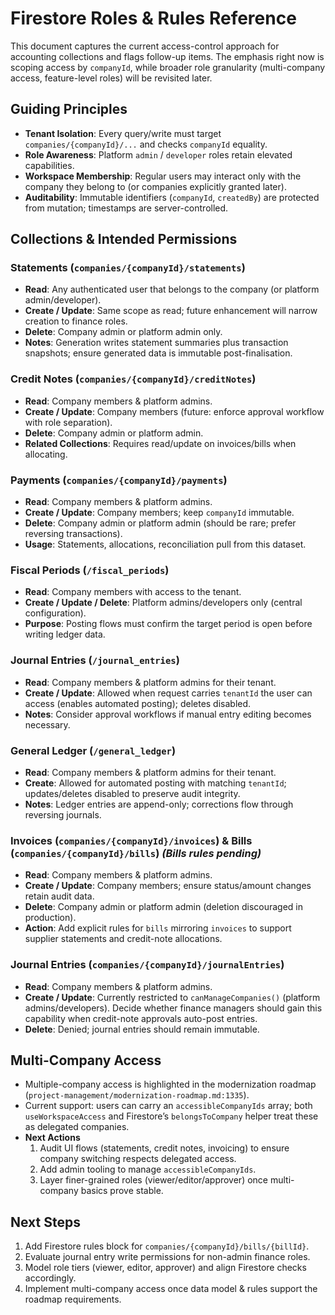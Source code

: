 # Firestore Roles & Rules Reference

This document captures the current access-control approach for accounting collections and flags follow-up items. The emphasis right now is scoping access by `companyId`, while broader role granularity (multi-company access, feature-level roles) will be revisited later.

## Guiding Principles
- **Tenant Isolation**: Every query/write must target `companies/{companyId}/...` and checks `companyId` equality.
- **Role Awareness**: Platform `admin` / `developer` roles retain elevated capabilities.
- **Workspace Membership**: Regular users may interact only with the company they belong to (or companies explicitly granted later).
- **Auditability**: Immutable identifiers (`companyId`, `createdBy`) are protected from mutation; timestamps are server-controlled.

## Collections & Intended Permissions

### Statements (`companies/{companyId}/statements`)
- **Read**: Any authenticated user that belongs to the company (or platform admin/developer).
- **Create / Update**: Same scope as read; future enhancement will narrow creation to finance roles.
- **Delete**: Company admin or platform admin only.
- **Notes**: Generation writes statement summaries plus transaction snapshots; ensure generated data is immutable post-finalisation.

### Credit Notes (`companies/{companyId}/creditNotes`)
- **Read**: Company members & platform admins.
- **Create / Update**: Company members (future: enforce approval workflow with role separation).
- **Delete**: Company admin or platform admin.
- **Related Collections**: Requires read/update on invoices/bills when allocating.

### Payments (`companies/{companyId}/payments`)
- **Read**: Company members & platform admins.
- **Create / Update**: Company members; keep `companyId` immutable.
- **Delete**: Company admin or platform admin (should be rare; prefer reversing transactions).
- **Usage**: Statements, allocations, reconciliation pull from this dataset.

### Fiscal Periods (`/fiscal_periods`)
- **Read**: Company members with access to the tenant.
- **Create / Update / Delete**: Platform admins/developers only (central configuration).
- **Purpose**: Posting flows must confirm the target period is open before writing ledger data.

### Journal Entries (`/journal_entries`)
- **Read**: Company members & platform admins for their tenant.
- **Create / Update**: Allowed when request carries `tenantId` the user can access (enables automated posting); deletes disabled.
- **Notes**: Consider approval workflows if manual entry editing becomes necessary.

### General Ledger (`/general_ledger`)
- **Read**: Company members & platform admins for their tenant.
- **Create**: Allowed for automated posting with matching `tenantId`; updates/deletes disabled to preserve audit integrity.
- **Notes**: Ledger entries are append-only; corrections flow through reversing journals.

### Invoices (`companies/{companyId}/invoices`) & Bills (`companies/{companyId}/bills`) *(Bills rules pending)*
- **Read**: Company members & platform admins.
- **Create / Update**: Company members; ensure status/amount changes retain audit data.
- **Delete**: Company admin or platform admin (deletion discouraged in production).
- **Action**: Add explicit rules for `bills` mirroring `invoices` to support supplier statements and credit-note allocations.

### Journal Entries (`companies/{companyId}/journalEntries`)
- **Read**: Company members & platform admins.
- **Create / Update**: Currently restricted to `canManageCompanies()` (platform admins/developers). Decide whether finance managers should gain this capability when credit-note approvals auto-post entries.
- **Delete**: Denied; journal entries should remain immutable.

## Multi-Company Access
- Multiple-company access is highlighted in the modernization roadmap (`project-management/modernization-roadmap.md:1335`).
- Current support: users can carry an `accessibleCompanyIds` array; both `useWorkspaceAccess` and Firestore’s `belongsToCompany` helper treat these as delegated companies.
- **Next Actions**
  1. Audit UI flows (statements, credit notes, invoicing) to ensure company switching respects delegated access.
  2. Add admin tooling to manage `accessibleCompanyIds`.
  3. Layer finer-grained roles (viewer/editor/approver) once multi-company basics prove stable.

## Next Steps
1. Add Firestore rules block for `companies/{companyId}/bills/{billId}`.
2. Evaluate journal entry write permissions for non-admin finance roles.
3. Model role tiers (viewer, editor, approver) and align Firestore checks accordingly.
4. Implement multi-company access once data model & rules support the roadmap requirements.
